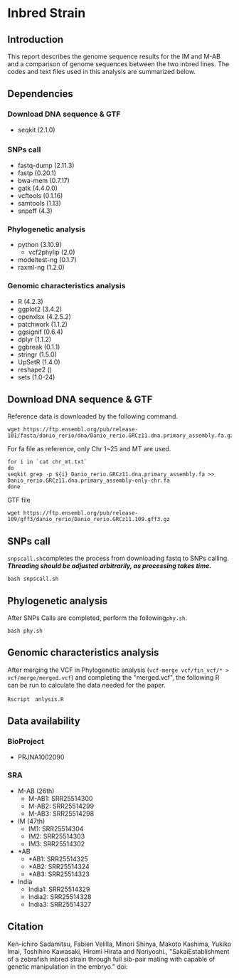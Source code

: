 # **Inbred Strain** 
## Introduction
This report describes the genome sequence results for the IM and M-AB and a comparison of genome sequences between the two inbred lines. The codes and text files used in this analysis are summarized below.
## Dependencies
### Download DNA sequence & GTF<br>
  - seqkit (2.1.0)
### SNPs call　<br>
  - fastq-dump (2.11.3)<br>
  - fastp (0.20.1)<br>
  - bwa-mem (0.7.17)<br>
  - gatk (4.4.0.0)<br>
  - vcftools (0.1.16)<br>
  - samtools (1.13)<br>
  - snpeff (4.3)<br>
### Phylogenetic analysis <br>
- python (3.10.9)<br>
  - vcf2phylip (2.0)<br>
- modeltest-ng (0.1.7)<br>
 - raxml-ng (1.2.0)<br>
### Genomic characteristics analysis <br>
  - R (4.2.3) <br>
   - ggplot2 (3.4.2)
   - openxlsx (4.2.5.2)
   - patchwork (1.1.2)
   - ggsignif (0.6.4)
   - dplyr (1.1.2)
   - ggbreak (0.1.1)
   - stringr (1.5.0)
   - UpSetR (1.4.0)
   - reshape2 ()
   - sets (1.0-24)
## Download DNA sequence & GTF 
Reference data is downloaded by the following command.
```
wget https://ftp.ensembl.org/pub/release-101/fasta/danio_rerio/dna/Danio_rerio.GRCz11.dna.primary_assembly.fa.gz
```
For fa file as reference, only Chr 1~25 and MT are used.
```
for i in `cat chr_mt.txt`
do
seqkit grep -p ${i} Danio_rerio.GRCz11.dna.primary_assembly.fa >> Danio_rerio.GRCz11.dna.primary_assembly-only-chr.fa
done
```
GTF file
```
wget https://ftp.ensembl.org/pub/release-109/gff3/danio_rerio/Danio_rerio.GRCz11.109.gff3.gz
```

## SNPs call
`snpscall.sh`completes the process from downloading fastq to SNPs calling. <br>
***Threading should be adjusted arbitrarily, as processing takes time.***<br>
```
bash snpscall.sh
```

## Phylogenetic analysis 
After SNPs Calls are completed, perform the following`phy.sh`.
```
bash phy.sh
```

## Genomic characteristics analysis
After merging the VCF in Phylogenetic analysis (`vcf-merge vcf/fin_vcf/* > vcf/merge/merged.vcf`) and completing the "merged.vcf", the following R can be run to calculate the data needed for the paper.

```
Rscript　anlysis.R
```

## Data availability
### BioProject
 - PRJNA1002090
### SRA
 - M-AB (26th)
   - M-AB1: SRR25514300
   - M-AB2: SRR25514299
   - M-AB3: SRR25514298
 - IM (47th)
   - IM1: SRR25514304
   - IM2: SRR25514303
   - IM3: SRR25514302
 - *AB
   - *AB1: SRR25514325
   - *AB2: SRR25514324
   - *AB3: SRR25514323
 - India
   - India1: SRR25514329
   - India2: SRR25514328
   - India3: SRR25514327

## Citation
Ken-ichiro Sadamitsu, Fabien Velilla, Minori Shinya, Makoto Kashima, Yukiko Imai, Toshihiro Kawasaki, Hiromi Hirata and Noriyoshi., "SakaiEstablishment of a zebrafish inbred strain through full sib-pair mating with capable of genetic manipulation in the embryo."  doi: <br>
